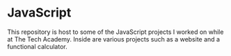 # JavaScript
This repository is host to some of the JavaScript projects I worked on while at The Tech Academy. Inside are various projects such as a website and a functional calculator.
